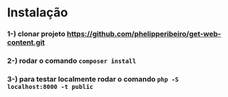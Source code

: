 # Instalação

### 1-) clonar projeto https://github.com/phelipperibeiro/get-web-content.git

### 2-) rodar o comando `composer install`

### 3-) para testar localmente rodar o comando `php -S localhost:8000 -t public`